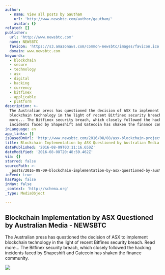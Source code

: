 ```yaml
---
author:
  - name: View all posts by Gautham
    url: 'http://www.newsbtc.com/author/gautham/'
    avatar: {}
related: []
publisher:
  url: 'http://www.newsbtc.com'
  name: NEWSBTC
  favicon: 'https://s3.amazonaws.com/common-newsbtc/images/favicon.ico'
  domain: www.newsbtc.com
keywords:
  - blockchain
  - secure
  - technology
  - asx
  - digital
  - hacking
  - currency
  - bitfinex
  - applicable
  - platform
description: >-
  The Australian press has questioned the decision of ASX to implement
  blockchain technology in the light of recent Bitfinex security breach. Read
  more... The Bitfinex security breach, which closely followed the hacking
  incidents faced by Shapeshift and Gatecoin has shaken the finance community.
inLanguage: en
app_links: []
isBasedOnUrl: 'http://www.newsbtc.com/2016/08/08/asx-blockchain-project-questioned/'
title: Blockchain Implementation by ASX Questioned by Australian Media - NEWSBTC
datePublished: '2016-08-09T03:11:16.650Z'
dateModified: '2016-08-08T20:48:59.462Z'
via: {}
starred: false
sourcePath: >-
  _posts/2016-08-09-blockchain-implementation-by-asx-questioned-by-australian-me.md
inFeed: true
hasPage: false
inNav: false
_context: 'http://schema.org'
_type: MediaObject

---
```

<article style=""><h1>Blockchain Implementation by ASX Questioned by Australian Media - NEWSBTC</h1><p>The Australian press has questioned the decision of ASX to implement blockchain technology in the light of recent Bitfinex security breach. Read more... The Bitfinex security breach, which closely followed the hacking incidents faced by Shapeshift and Gatecoin has shaken the finance community.</p><img src="http://s3.amazonaws.com/main-newsbtc-images/2016/05/10183232/ASX22.jpg" /></article>